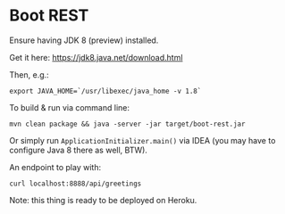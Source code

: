 Boot REST
=========

Ensure having JDK 8 (preview) installed.

Get it here: https://jdk8.java.net/download.html

Then, e.g.:

    export JAVA_HOME=`/usr/libexec/java_home -v 1.8`

To build & run via command line:

    mvn clean package && java -server -jar target/boot-rest.jar

Or simply run `ApplicationInitializer.main()` via IDEA (you may have to configure Java 8 there as well, BTW).

An endpoint to play with:

    curl localhost:8888/api/greetings

Note: this thing is ready to be deployed on Heroku.
